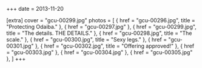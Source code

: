 +++
date = 2013-11-20

[extra]
cover = "gcu-00299.jpg"
photos = [
{ href = "gcu-00296.jpg", title = "Protecting Odaiba." },
{ href = "gcu-00297.jpg" },
{ href = "gcu-00299.jpg", title = "The details. THE DETAILS." },
{ href = "gcu-00298.jpg", title = "The scale." },
{ href = "gcu-00300.jpg", title = "Sexy legs." },
{ href = "gcu-00301.jpg" },
{ href = "gcu-00302.jpg", title = "Offering approved!" },
{ href = "gcu-00303.jpg" },
{ href = "gcu-00304.jpg" },
{ href = "gcu-00305.jpg" },
]
+++